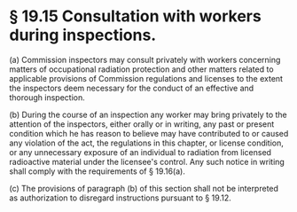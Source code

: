 # § 19.15   Consultation with workers during inspections.

(a) Commission inspectors may consult privately with workers concerning matters of occupational radiation protection and other matters related to applicable provisions of Commission regulations and licenses to the extent the inspectors deem necessary for the conduct of an effective and thorough inspection.


(b) During the course of an inspection any worker may bring privately to the attention of the inspectors, either orally or in writing, any past or present condition which he has reason to believe may have contributed to or caused any violation of the act, the regulations in this chapter, or license condition, or any unnecessary exposure of an individual to radiation from licensed radioactive material under the licensee's control. Any such notice in writing shall comply with the requirements of § 19.16(a).


(c) The provisions of paragraph (b) of this section shall not be interpreted as authorization to disregard instructions pursuant to § 19.12.




